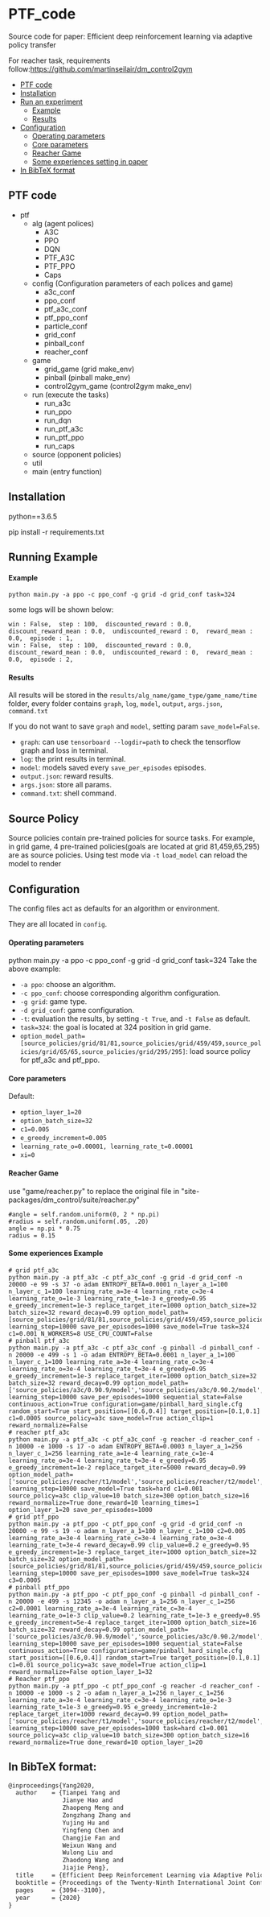 # PTF_code
Source code for paper: Efficient deep reinforcement learning via adaptive policy transfer

For reacher task, requirements follow:https://github.com/martinseilair/dm_control2gym

 * [PTF code](#PTF-code)
 * [Installation](#Installation)
 * [Run an experiment](#Run-an-experiment)
    * [Example](#Example)
    * [Results](#results)
 * [Configuration](#Configuration)
    * [Operating parameters](#Operating-parameters)
    * [Core parameters](#Core-parameters)
    * [Reacher Game](#Reacher-Game)
    * [Some experiences setting in paper](#Some-experiences-setting-in-paper)
 * [In BibTeX format](#In-BibTeX-format) 

## PTF code
 * ptf
    * alg (agent polices)
       * A3C
       * PPO
       * DQN
       * PTF_A3C
       * PTF_PPO
       * Caps
    * config (Configuration parameters of each polices and game)
       * a3c_conf
       * ppo_conf
       * ptf_a3c_conf
       * ptf_ppo_conf
       * particle_conf 
       * grid_conf
       * pinball_conf
       * reacher_conf
    * game
       * grid_game (grid make_env)
       * pinball (pinball make_env)
       * control2gym_game (control2gym make_env)
    * run (execute the tasks)
       * run_a3c
       * run_ppo
       * run_dqn
       * run_ptf_a3c
       * run_ptf_ppo
       * run_caps
     * source (opponent policies)
     * util
     * main (entry function)

## Installation
python==3.6.5

pip install -r requirements.txt

## Running Example

#### Example
```
python main.py -a ppo -c ppo_conf -g grid -d grid_conf task=324 
```
some logs will be shown below:
```
win : False,  step : 100,  discounted_reward : 0.0,  discount_reward_mean : 0.0,  undiscounted_reward : 0,  reward_mean : 0.0,  episode : 1,
win : False,  step : 100,  discounted_reward : 0.0,  discount_reward_mean : 0.0,  undiscounted_reward : 0,  reward_mean : 0.0,  episode : 2,
```

#### Results

All results will be stored in the `results/alg_name/game_type/game_name/time` folder, every folder contains `graph`, `log`, `model`, `output`, `args.json`, `command.txt`

If you do not want to save `graph` and `model`, setting param `save_model=False`.
* `graph`: can use `tensorboard --logdir=path` to check the tensorflow graph and loss in terminal.
* `log`: the print results in terminal.
* `model`: models saved every `save_per_episodes` episodes.
* `output.json`: reward results.
* `args.json`: store all params.
* `command.txt`: shell command.

## Source Policy

Source policies contain pre-trained policies for source tasks. For example, in grid game, 4 pre-trained policies(goals are located at grid 81,459,65,295) are as source policies. Using test mode via `-t` `load_model` can reload the model to render

## Configuration

The config files act as defaults for an algorithm or environment. 

They are all located in `config`.

#### Operating parameters
python main.py -a ppo -c ppo_conf -g grid -d grid_conf task=324 
Take the above example: 
* `-a ppo`: choose an algorithm.
* `-c ppo_conf`: choose corresponding algorithm configuration.
* `-g grid`: game type.
* `-d grid_conf`: game configuration.
* `-t`: evaluation the results, by setting `-t True`, and `-t False` as default.
* `task=324`: the goal is located at 324 position in grid game.
* `option_model_path=[source_policies/grid/81/81,source_policies/grid/459/459,source_policies/grid/65/65,source_policies/grid/295/295]`: load source policy for ptf_a3c and ptf_ppo.

#### Core parameters

Default:
* `option_layer_1=20`
* `option_batch_size=32`
* `c1=0.005`
* `e_greedy_increment=0.005`
* `learning_rate_o=0.00001, learning_rate_t=0.00001`
* `xi=0`

#### Reacher Game
use "game/reacher.py" to replace the original file in "site-packages/dm_control/suite/reacher.py"
```
#angle = self.random.uniform(0, 2 * np.pi)
#radius = self.random.uniform(.05, .20)
angle = np.pi * 0.75
radius = 0.15
```

#### Some experiences Example
```
# grid ptf_a3c
python main.py -a ptf_a3c -c ptf_a3c_conf -g grid -d grid_conf -n 20000 -e 99 -s 37 -o adam ENTROPY_BETA=0.0001 n_layer_a_1=100 n_layer_c_1=100 learning_rate_a=3e-4 learning_rate_c=3e-4 learning_rate_o=1e-3 learning_rate_t=1e-3 e_greedy=0.95 e_greedy_increment=1e-3 replace_target_iter=1000 option_batch_size=32 batch_size=32 reward_decay=0.99 option_model_path=[source_policies/grid/81/81,source_policies/grid/459/459,source_policies/grid/65/65,source_policies/grid/295/295] learning_step=10000 save_per_episodes=1000 save_model=True task=324 c1=0.001 N_WORKERS=8 USE_CPU_COUNT=False
# pinball ptf_a3c
python main.py -a ptf_a3c -c ptf_a3c_conf -g pinball -d pinball_conf -n 20000 -e 499 -s 1 -o adam ENTROPY_BETA=0.0001 n_layer_a_1=100 n_layer_c_1=100 learning_rate_a=3e-4 learning_rate_c=3e-4 learning_rate_o=3e-4 learning_rate_t=3e-4 e_greedy=0.95 e_greedy_increment=1e-3 replace_target_iter=1000 option_batch_size=32 batch_size=32 reward_decay=0.99 option_model_path=['source_policies/a3c/0.90.9/model','source_policies/a3c/0.90.2/model','source_policies/a3c/0.20.9/model'] learning_step=10000 save_per_episodes=1000 sequential_state=False continuous_action=True configuration=game/pinball_hard_single.cfg random_start=True start_position=[[0.6,0.4]] target_position=[0.1,0.1] c1=0.0005 source_policy=a3c save_model=True action_clip=1 reward_normalize=False
# reacher ptf_a3c
python main.py -a ptf_a3c -c ptf_a3c_conf -g reacher -d reacher_conf -n 10000 -e 1000 -s 17 -o adam ENTROPY_BETA=0.0003 n_layer_a_1=256 n_layer_c_1=256 learning_rate_a=1e-4 learning_rate_c=1e-4 learning_rate_o=3e-4 learning_rate_t=3e-4 e_greedy=0.95 e_greedy_increment=1e-2 replace_target_iter=5000 reward_decay=0.99 option_model_path=['source_policies/reacher/t1/model','source_policies/reacher/t2/model','source_policies/reacher/t3/model','source_policies/reacher/t4/model'] learning_step=10000 save_model=True task=hard c1=0.001 source_policy=a3c clip_value=10 batch_size=300 option_batch_size=16 reward_normalize=True done_reward=10 learning_times=1 option_layer_1=20 save_per_episodes=1000
# grid ptf_ppo
python main.py -a ptf_ppo -c ptf_ppo_conf -g grid -d grid_conf -n 20000 -e 99 -s 19 -o adam n_layer_a_1=100 n_layer_c_1=100 c2=0.005 learning_rate_a=3e-4 learning_rate_c=3e-4 learning_rate_o=3e-4 learning_rate_t=3e-4 reward_decay=0.99 clip_value=0.2 e_greedy=0.95 e_greedy_increment=1e-3 replace_target_iter=1000 option_batch_size=32 batch_size=32 option_model_path=[source_policies/grid/81/81,source_policies/grid/459/459,source_policies/grid/65/65,source_policies/grid/295/295] learning_step=10000 save_per_episodes=1000 save_model=True task=324 c3=0.0005
# pinball ptf_ppo
python main.py -a ptf_ppo -c ptf_ppo_conf -g pinball -d pinball_conf -n 20000 -e 499 -s 12345 -o adam n_layer_a_1=256 n_layer_c_1=256 c2=0.0001 learning_rate_a=3e-4 learning_rate_c=3e-4 learning_rate_o=1e-3 clip_value=0.2 learning_rate_t=1e-3 e_greedy=0.95 e_greedy_increment=5e-4 replace_target_iter=1000 option_batch_size=16 batch_size=32 reward_decay=0.99 option_model_path=['source_policies/a3c/0.90.9/model','source_policies/a3c/0.90.2/model','source_policies/a3c/0.20.9/model'] learning_step=10000 save_per_episodes=1000 sequential_state=False continuous_action=True configuration=game/pinball_hard_single.cfg start_position=[[0.6,0.4]] random_start=True target_position=[0.1,0.1] c1=0.01 source_policy=a3c save_model=True action_clip=1 reward_normalize=False option_layer_1=32
# Reacher ptf_ppo
python main.py -a ptf_ppo -c ptf_ppo_conf -g reacher -d reacher_conf -n 10000 -e 1000 -s 2 -o adam n_layer_a_1=256 n_layer_c_1=256 learning_rate_a=3e-4 learning_rate_c=3e-4 learning_rate_o=1e-3 learning_rate_t=1e-3 e_greedy=0.95 e_greedy_increment=1e-2 replace_target_iter=1000 reward_decay=0.99 option_model_path=['source_policies/reacher/t1/model','source_policies/reacher/t2/model','source_policies/reacher/t3/model','source_policies/reacher/t4/model'] learning_step=10000 save_per_episodes=1000 task=hard c1=0.001 source_policy=a3c clip_value=10 batch_size=300 option_batch_size=16 reward_normalize=True done_reward=10 option_layer_1=20
```

## In BibTeX format:

```tex
@inproceedings{Yang2020,
  author    = {Tianpei Yang and
               Jianye Hao and
               Zhaopeng Meng and
               Zongzhang Zhang and
               Yujing Hu and
               Yingfeng Chen and
               Changjie Fan and
               Weixun Wang and
               Wulong Liu and
               Zhaodong Wang and
               Jiajie Peng},
  title     = {Efficient Deep Reinforcement Learning via Adaptive Policy Transfer},
  booktitle = {Proceedings of the Twenty-Ninth International Joint Conference on Artificial Intelligence},
  pages     = {3094--3100},
  year      = {2020}
}
```

